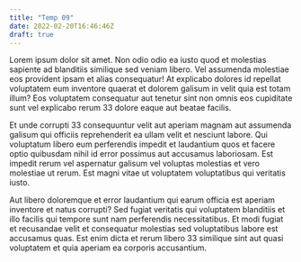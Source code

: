 ```yaml
---
title: "Temp 09"
date: 2022-02-20T16:46:46Z
draft: true
---
```


Lorem ipsum dolor sit amet. Non odio odio ea iusto quod et molestias sapiente ad blanditiis similique sed veniam libero. Vel assumenda molestiae eos provident ipsam et alias consequatur! At explicabo dolores id repellat voluptatem eum inventore quaerat et dolorem galisum in velit quia est totam illum? Eos voluptatem consequatur aut tenetur sint non omnis  eos cupiditate sunt vel explicabo rerum 33 dolore eaque aut beatae facilis.

Et unde corrupti 33 consequuntur velit aut aperiam magnam aut assumenda galisum qui officiis reprehenderit ea ullam velit et nesciunt labore. Qui voluptatum libero eum perferendis impedit et laudantium quos et facere optio  quibusdam nihil id error possimus aut accusamus laboriosam. Est impedit rerum vel aspernatur galisum vel voluptas molestias et vero molestiae ut  rerum. Est magni vitae ut voluptatem voluptatibus qui veritatis iusto.

Aut libero doloremque et error laudantium qui earum officia est aperiam inventore et natus corrupti? Sed fugiat veritatis qui voluptatem blanditiis et illo facilis qui tempore sunt nam perferendis necessitatibus. Et modi fugiat et recusandae velit et consequatur molestias sed voluptatibus labore est accusamus quas. Est enim dicta et rerum libero 33 similique sint aut quasi voluptatem et quia aperiam ea corporis accusantium.
